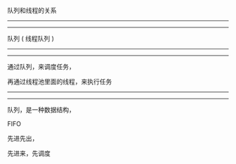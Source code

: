 队列和线程的关系


<hr>



<hr>



队列
(  线程队列  )



<hr>



<hr>




通过队列，来调度任务，




再通过线程池里面的线程，来执行任务



<hr>



<hr>



队列，是一种数据结构，

FIFO


先进先出，



先进来，先调度